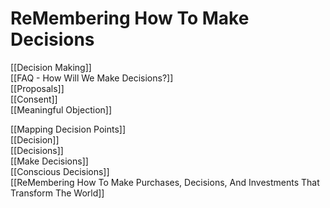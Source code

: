 # ReMembering How To Make Decisions


[[Decision Making]]  
[[FAQ - How Will We Make Decisions?]]  
[[Proposals]]  
[[Consent]]  
[[Meaningful Objection]]  

[[Mapping Decision Points]]  
[[Decision]]  
[[Decisions]]  
[[Make Decisions]]  
[[Conscious Decisions]]  
[[ReMembering How To Make Purchases, Decisions, And Investments That Transform The World]]  
